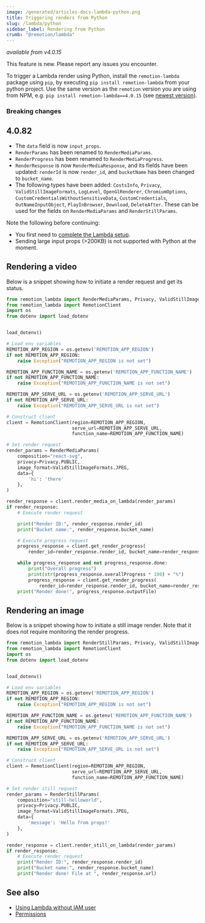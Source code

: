```yaml
---
image: /generated/articles-docs-lambda-python.png
title: Triggering renders from Python
slug: /lambda/python
sidebar_label: Rendering from Python
crumb: "@remotion/lambda"
---
```


_available from v4.0.15_

<ExperimentalBadge>
This feature is new. Please report any issues you encounter.
</ExperimentalBadge>

To trigger a Lambda render using Python, install the `remotion-lambda` package using `pip`, by executing `pip install remotion-lambda` from your python project. Use the same version as the `remotion` version you are using from NPM, e.g. `pip install remotion-lambda==4.0.15` (see [newest version](https://remotion.dev/changelog)).

### Breaking changes

## 4.0.82

- The `data` field is now `input_props`.
- `RenderParams` has been renamed to `RenderMediaParams`.
- `RenderProgress` has been renamed to `RenderMediaProgress`.
- `RenderResponse` is now `RenderMediaResponse`, and its fields have been updated: `renderId` is now `render_id`, and `bucketName` has been changed to `bucket_name`.
- The following types have been added: `CostsInfo`,
  `Privacy`, `ValidStillImageFormats`, `LogLevel`, `OpenGlRenderer`,
  `ChromiumOptions`, `CustomCredentialsWithoutSensitiveData`, `CustomCredentials`,
  `OutNameInputObject`, `PlayInBrowser`, `Download`, `DeleteAfter`. These can be used for the fields on `RenderMediaParams` and `RenderStillParams`.

Note the following before continuing:

- You first need to [complete the Lambda setup](/docs/lambda/setup).
- Sending large input props (>200KB) is not supported with Python at the moment.

## Rendering a video

Below is a snippet showing how to initiate a render request and get its status.

```python title="render_media.py"
from remotion_lambda import RenderMediaParams, Privacy, ValidStillImageFormats
from remotion_lambda import RemotionClient
import os
from dotenv import load_dotenv


load_dotenv()

# Load env variables
REMOTION_APP_REGION = os.getenv('REMOTION_APP_REGION')
if not REMOTION_APP_REGION:
    raise Exception("REMOTION_APP_REGION is not set")

REMOTION_APP_FUNCTION_NAME = os.getenv('REMOTION_APP_FUNCTION_NAME')
if not REMOTION_APP_FUNCTION_NAME:
    raise Exception("REMOTION_APP_FUNCTION_NAME is not set")

REMOTION_APP_SERVE_URL = os.getenv('REMOTION_APP_SERVE_URL')
if not REMOTION_APP_SERVE_URL:
    raise Exception("REMOTION_APP_SERVE_URL is not set")

# Construct client
client = RemotionClient(region=REMOTION_APP_REGION,
                        serve_url=REMOTION_APP_SERVE_URL,
                        function_name=REMOTION_APP_FUNCTION_NAME)

# Set render request
render_params = RenderMediaParams(
    composition="react-svg",
    privacy=Privacy.PUBLIC,
    image_format=ValidStillImageFormats.JPEG,
    data={
        'hi': 'there'
    },
)

render_response = client.render_media_on_lambda(render_params)
if render_response:
    # Execute render request

    print("Render ID:", render_response.render_id)
    print("Bucket name:", render_response.bucket_name)

    # Execute progress request
    progress_response = client.get_render_progress(
        render_id=render_response.render_id, bucket_name=render_response.bucket_name)

    while progress_response and not progress_response.done:
        print("Overall progress")
        print(str(progress_response.overallProgress * 100) + "%")
        progress_response = client.get_render_progress(
            render_id=render_response.render_id, bucket_name=render_response.bucket_name)
    print("Render done!", progress_response.outputFile)
```

## Rendering an image

Below is a snippet showing how to initiate a still image render. Note that it does not require monitoring the render progress.

```python title="render_still.py"
from remotion_lambda import RenderStillParams, Privacy, ValidStillImageFormats
from remotion_lambda import RemotionClient
import os
from dotenv import load_dotenv


load_dotenv()

# Load env variables
REMOTION_APP_REGION = os.getenv('REMOTION_APP_REGION')
if not REMOTION_APP_REGION:
    raise Exception("REMOTION_APP_REGION is not set")

REMOTION_APP_FUNCTION_NAME = os.getenv('REMOTION_APP_FUNCTION_NAME')
if not REMOTION_APP_FUNCTION_NAME:
    raise Exception("REMOTION_APP_FUNCTION_NAME is not set")

REMOTION_APP_SERVE_URL = os.getenv('REMOTION_APP_SERVE_URL')
if not REMOTION_APP_SERVE_URL:
    raise Exception("REMOTION_APP_SERVE_URL is not set")

# Construct client
client = RemotionClient(region=REMOTION_APP_REGION,
                        serve_url=REMOTION_APP_SERVE_URL,
                        function_name=REMOTION_APP_FUNCTION_NAME)

# Set render still request
render_params = RenderStillParams(
    composition="still-helloworld",
    privacy=Privacy.PUBLIC,
    image_format=ValidStillImageFormats.JPEG,
    data={
        'message': 'Hello from props!'
    },
)

render_response = client.render_still_on_lambda(render_params)
if render_response:
    # Execute render request
    print("Render ID:", render_response.render_id)
    print("Bucket name:", render_response.bucket_name)
    print("Render done! File at ", render_response.url)
```

## See also

- [Using Lambda without IAM user](/docs/lambda/without-iam)
- [Permissions](/docs/lambda/permissions)

